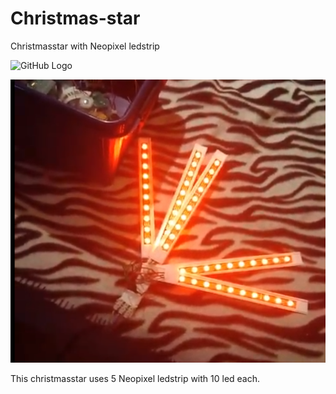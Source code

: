 # Christmas-star
Christmasstar with Neopixel ledstrip

![GitHub Logo](/julstierna.gif)

![GitHub Logo](/Pict.jpg)

This christmasstar uses 5 Neopixel ledstrip with 10 led each.
